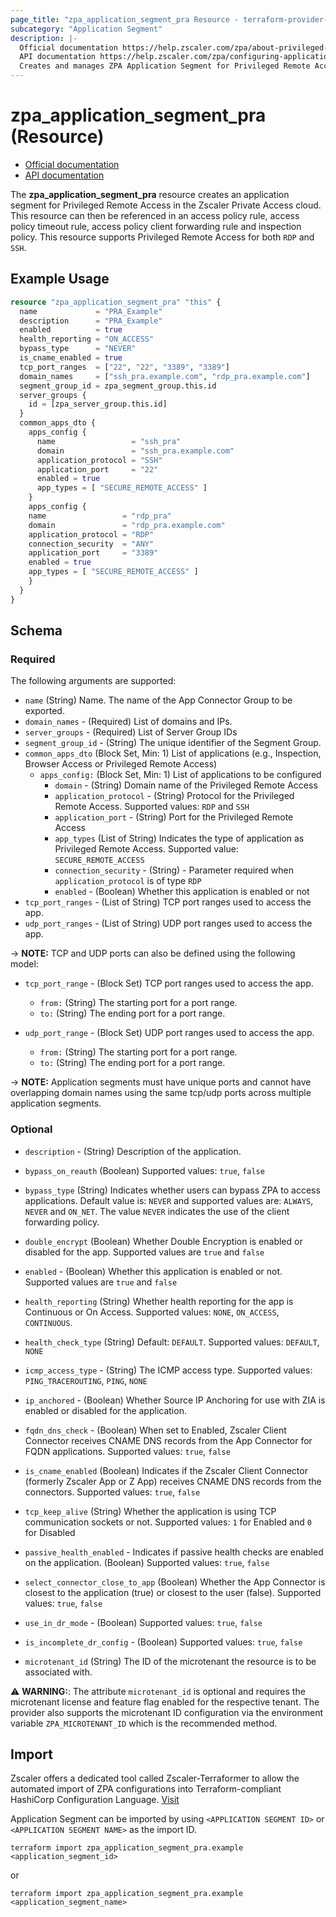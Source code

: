 ```yaml
---
page_title: "zpa_application_segment_pra Resource - terraform-provider-zpa"
subcategory: "Application Segment"
description: |-
  Official documentation https://help.zscaler.com/zpa/about-privileged-remote-access-applications
  API documentation https://help.zscaler.com/zpa/configuring-application-segments-using-api
  Creates and manages ZPA Application Segment for Privileged Remote Access.
---
```


# zpa_application_segment_pra (Resource)

* [Official documentation](https://help.zscaler.com/zpa/about-privileged-remote-access-applications)
* [API documentation](https://help.zscaler.com/zpa/configuring-application-segments-using-api)

The **zpa_application_segment_pra** resource creates an application segment for Privileged Remote Access in the Zscaler Private Access cloud. This resource can then be referenced in an access policy rule, access policy timeout rule, access policy client forwarding rule and inspection policy. This resource supports Privileged Remote Access for both `RDP` and `SSH`.

## Example Usage

```terraform
resource "zpa_application_segment_pra" "this" {
  name             = "PRA_Example"
  description      = "PRA_Example"
  enabled          = true
  health_reporting = "ON_ACCESS"
  bypass_type      = "NEVER"
  is_cname_enabled = true
  tcp_port_ranges  = ["22", "22", "3389", "3389"]
  domain_names     = ["ssh_pra.example.com", "rdp_pra.example.com"]
  segment_group_id = zpa_segment_group.this.id
  server_groups {
    id = [zpa_server_group.this.id]
  }
  common_apps_dto {
    apps_config {
      name                 = "ssh_pra"
      domain               = "ssh_pra.example.com"
      application_protocol = "SSH"
      application_port     = "22"
      enabled = true
      app_types = [ "SECURE_REMOTE_ACCESS" ]
    }
    apps_config {
    name                 = "rdp_pra"
    domain               = "rdp_pra.example.com"
    application_protocol = "RDP"
    connection_security  = "ANY"
    application_port     = "3389"
    enabled = true
    app_types = [ "SECURE_REMOTE_ACCESS" ]
    }
  }
}
```

## Schema

### Required

The following arguments are supported:

- `name` (String) Name. The name of the App Connector Group to be exported.
- `domain_names` - (Required) List of domains and IPs.
- `server_groups` - (Required) List of Server Group IDs
- `segment_group_id` - (String) The unique identifier of the Segment Group.
- `common_apps_dto` (Block Set, Min: 1) List of applications (e.g., Inspection, Browser Access or Privileged Remote Access)
  - `apps_config:` (Block Set, Min: 1) List of applications to be configured
    - `domain` - (String) Domain name of the Privileged Remote Access
    - `application_protocol` - (String) Protocol for the Privileged Remote Access. Supported values: `RDP` and `SSH`
    - `application_port` - (String) Port for the Privileged Remote Access
    - `app_types` (List of String) Indicates the type of application as Privileged Remote Access. Supported value: `SECURE_REMOTE_ACCESS`
    - `connection_security` - (String) - Parameter required when `application_protocol` is of type `RDP`
    - `enabled` - (Boolean) Whether this application is enabled or not
- `tcp_port_ranges` - (List of String) TCP port ranges used to access the app.
- `udp_port_ranges` - (List of String) UDP port ranges used to access the app.

-> **NOTE:**  TCP and UDP ports can also be defined using the following model:

- `tcp_port_range` - (Block Set) TCP port ranges used to access the app.
  - `from:` (String) The starting port for a port range.
  - `to:` (String) The ending port for a port range.

- `udp_port_range` - (Block Set) UDP port ranges used to access the app.
  - `from:` (String) The starting port for a port range.
  - `to:` (String) The ending port for a port range.


-> **NOTE:** Application segments must have unique ports and cannot have overlapping domain names using the same tcp/udp ports across multiple application segments.

### Optional

- `description` - (String) Description of the application.
- `bypass_on_reauth` (Boolean) Supported values: `true`, `false`
- `bypass_type` (String) Indicates whether users can bypass ZPA to access applications. Default value is: `NEVER` and supported values are: `ALWAYS`, `NEVER` and `ON_NET`. The value `NEVER` indicates the use of the client forwarding policy.
- `double_encrypt` (Boolean) Whether Double Encryption is enabled or disabled for the app. Supported values are `true` and `false`
- `enabled` - (Boolean) Whether this application is enabled or not. Supported values are `true` and `false`
- `health_reporting` (String) Whether health reporting for the app is Continuous or On Access. Supported values: `NONE`, `ON_ACCESS`, `CONTINUOUS`.
- `health_check_type` (String) Default: `DEFAULT`. Supported values: `DEFAULT`, `NONE`
- `icmp_access_type` - (String) The ICMP access type. Supported values: `PING_TRACEROUTING`, `PING`, `NONE`
- `ip_anchored` - (Boolean) Whether Source IP Anchoring for use with ZIA is enabled or disabled for the application.
- `fqdn_dns_check` - (Boolean) When set to Enabled, Zscaler Client Connector receives CNAME DNS records from the App Connector for FQDN applications. Supported values: `true`, `false`
- `is_cname_enabled` (Boolean) Indicates if the Zscaler Client Connector (formerly Zscaler App or Z App) receives CNAME DNS records from the connectors. Supported values: `true`, `false`
- `tcp_keep_alive` (String) Whether the application is using TCP communication sockets or not. Supported values: ``1`` for Enabled and ``0`` for Disabled
- `passive_health_enabled` - Indicates if passive health checks are enabled on the application. (Boolean) Supported values: `true`, `false`

- `select_connector_close_to_app` (Boolean) Whether the App Connector is closest to the application (true) or closest to the user (false). Supported values: `true`, `false`

- `use_in_dr_mode` - (Boolean) Supported values: `true`, `false`
- `is_incomplete_dr_config` - (Boolean) Supported values: `true`, `false`
- `microtenant_id` (String) The ID of the microtenant the resource is to be associated with.

⚠️ **WARNING:**: The attribute ``microtenant_id`` is optional and requires the microtenant license and feature flag enabled for the respective tenant. The provider also supports the microtenant ID configuration via the environment variable `ZPA_MICROTENANT_ID` which is the recommended method.

## Import

Zscaler offers a dedicated tool called Zscaler-Terraformer to allow the automated import of ZPA configurations into Terraform-compliant HashiCorp Configuration Language.
[Visit](https://github.com/zscaler/zscaler-terraformer)

Application Segment can be imported by using `<APPLICATION SEGMENT ID>` or `<APPLICATION SEGMENT NAME>` as the import ID.

```shell
terraform import zpa_application_segment_pra.example <application_segment_id>
```

or

```shell
terraform import zpa_application_segment_pra.example <application_segment_name>
```
